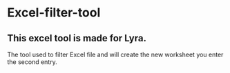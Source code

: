 # Excel-filter-tool

## This excel tool is made for Lyra.

The tool used to filter Excel file and will create the new worksheet you enter the second entry. 
